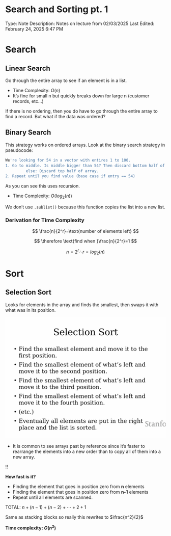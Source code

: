 # Search and Sorting pt. 1

Type: Note
Description: Notes on lecture from 02/03/2025
Last Edited: February 24, 2025 6:47 PM

# Search

## Linear Search

Go through the entire array to see if an element is in a list.

- Time Complexity: $O(n)$
- It’s fine for small n but quickly breaks down for large n (customer records, etc…)

If there is no ordering, then you do have to go through the entire array to find a record. But what if the data was ordered?

## Binary Search

This strategy works on ordered arrays. Look at the binary search strategy in pseudocode:

```bash
We're looking for 54 in a vector with entires 1 to 100.
1. Go to middle. Is middle bigger than 54? Then discard bottom half of array.
	     else: Discard top half of array.
2. Repeat until you find value (base case if entry == 54)
```

As you can see this uses recursion.

- Time Complexity: $O(log_2(n))$

We don’t use `.sublist()`  because this function copies the list into a new list.

### Derivation for Time Complexity

$$
\frac{n}{2^r}=\text{number of elements left}
$$

$$
\therefore \text{find when }\frac{n}{2^r}=1
$$

$$
n=2^r \therefore r=log_2(n)
$$

# Sort

## Selection Sort

Looks for elements in the array and finds the smallest, then swaps it with what was in its position.

![CleanShot 2025-02-19 at 13.15.10@2x.png](Search%20and%20Sorting%20pt%201%2019fb37deb65d807e898ffb125d129cc7/CleanShot_2025-02-19_at_13.15.102x.png)

- It is common to see arrays past by reference since it’s faster to rearrange the elements into a new order than to copy all of them into a new array.

<aside>
‼️

**How fast is it?**

- Finding the element that goes in position zero from **n** elements
- Finding the element that goes in position zero from **n-1** elements
- Repeat until all elements are scanned.

TOTAL: $n + (n-1)+(n-2)+\cdots +2+1$

Same as stacking blocks so really this rewrites to $\frac{n^2}{2}$

**Time complexity: $O(n^2)$**

</aside>